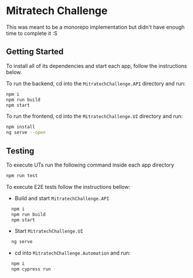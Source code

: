 # Mitratech Challenge

This was meant to be a monorepo implementation but didn't have enough time to complete it :S

## Getting Started

To install all of its dependencies and start each app, follow the instructions below.

To run the backend, cd into the `MitratechChallenge.API` directory and run:

```bash
npm i
npm run build
npm start
```

To run the frontend, cd into the `MitratechChallenge.UI` directory and run:

```bash
npm install
ng serve --open
```

## Testing

To execute UTs run the following command inside each app directory

```bash
npm run test
```

To execute E2E tests follow the instructions bellow:

- Build and start `MitratechChallenge.API`

```bash
  npm i
  npm run build
  npm start
```

- Start `MitratechChallenge.UI`

```bash
  ng serve
```

- cd into `MitratechChallenge.Automation` and run:

```bash
  npm i
  npm cypress run
```
